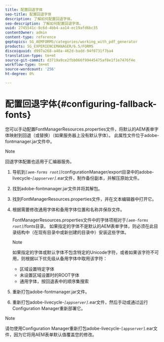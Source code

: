 ```yaml
---
title: 配置回退字体
seo-title: 配置回退字体
description: 了解如何配置回退字体。
seo-description: 了解如何配置回退字体。
uuid: 2745541c-8c6d-4bb4-aa14-ec19afd6bc35
contentOwner: admin
content-type: reference
geptopics: SG_AEMFORMS/categories/working_with_pdf_generator
products: SG_EXPERIENCEMANAGER/6.5/FORMS
discoiquuid: d997a268-a40a-462d-badd-94f0731f7ba4
translation-type: tm+mt
source-git-commit: d3719a9ce2fbb066f99445475af8e1f1e7476f4e
workflow-type: tm+mt
source-wordcount: '256'
ht-degree: 0%

---
```



# 配置回退字体{#configuring-fallback-fonts}

您可以手动配置FontManagerResources.properties文件，将默认的AEM表单字体映射到回退（或替换）（如果服务器上没有默认字体）。 此属性文件位于adobe-fontmanager.jar文件中。

>[!NOTE]
>
>回退字体配置也适用于汇编器服务。

1. 导航到&#x200B;*`[aem-forms root]`*/configurationManager/export目录中的adobe-livecycle-*`[appserver]`*.ear文件，制作备份副本，并解压原始文件。
1. 找到adobe-fontmanager.jar文件并将其解包。
1. 找到FontManagerResources.properties文件，并在文本编辑器中打开它。
1. 根据需要修改通用字体和备用字体位置和名称并保存文件。

   FontManagerResources.properties文件中的字体项相对于&#x200B;*`[aem-forms root]`*/fonts目录。 如果指定的字体不是默认的AEM表单字体，则必须在此目录结构中（在现有目录中或新创建的目录中）安装这些字体。

   >[!NOTE]
   >
   >如果指定的字体或默认字体不包含特定的Unicode字符，或者如果该字符不可用，则根据以下优先级从备用字体中取用该字符：

   * 区域设置特定字体
   * 未设置区域设置时的ROOT字体
   * 通用字体，按回退表中的顺序集搜索

1. 重新打包adobe-fontmanager.jar文件。
1. 重新打包adobe-livecycle-*`[appserver]`*.ear文件，然后手动或通过运行Configuration Manager重新部署它。

>[!NOTE]
>
>请勿使用Configuration Manager重新打包adobe-livecycle-`[appserver]`.ear文件，因为它将用AEM表单默认值覆盖您的修改。

